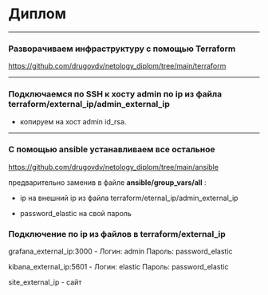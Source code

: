 # Диплом

------

### Разворачиваем инфраструктуру с помощью Terraform

https://github.com/drugovdv/netology_diplom/tree/main/terraform

------

### Подключаемся по SSH к хосту admin по ip из файла terraform/external_ip/admin_external_ip

  - копируем на хост admin id_rsa.
  
------

### С помощью ansible устанавливаем все остальное 

https://github.com/drugovdv/netology_diplom/tree/main/ansible

предварительно заменив в файле **ansible/group_vars/all** :

   - ip на внешний ip из файла terraform/eternal_ip/admin_external_ip 
 
   - password_elastic на свой пароль

### Подключение по ip из файлов в terraform/external_ip

grafana_external_ip:3000 -  Логин:  admin    Пароль: password_elastic

kibana_external_ip:5601  -  Логин:  elastic  Пароль: password_elastic

site_external_ip  - сайт